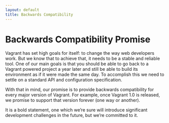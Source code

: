 ```yaml
---
layout: default
title: Backwards Compatibility
---
```


<h1 class="top">Backwards Compatibility Promise</h1>

Vagrant has set high goals for itself: to change the way web
developers work. But we know that to achieve that, it needs to be
a stable and reliable tool. One of our main goals is that you should
be able to go back to a Vagrant powered project a year later and still
be able to build its environment as if it were made the same day. To
accomplish this we need to settle on a standard API and configuration
specification.

With that in mind, our promise is to provide backwards compatibility
for every major version of Vagrant. For example, once Vagrant 1.0 is
released, we promise to support that version forever (one way or another).

It is a bold statement, one which we’re sure will introduce significant
development challenges in the future, but we’re committed to it.